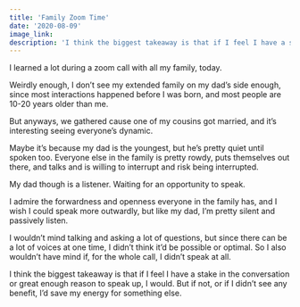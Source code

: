 ```yaml
---
title: 'Family Zoom Time'
date: '2020-08-09'
image_link: 
description: 'I think the biggest takeaway is that if I feel I have a stake in the conversation or great enough reason to speak up, I would...'
---
```

I learned a lot during a zoom call with all my family, today.

Weirdly enough, I don’t see my extended family on my dad’s side enough, since most interactions happened before I was born, and most people are 10-20 years older than me.

But anyways, we gathered cause one of my cousins got married, and it’s interesting seeing everyone’s dynamic.

Maybe it’s because my dad is the youngest, but he’s pretty quiet until spoken too. Everyone else in the family is pretty rowdy, puts themselves out there, and talks and is willing to interrupt and risk being interrupted.

My dad though is a listener. Waiting for an opportunity to speak.

I admire the forwardness and openness everyone in the family has, and I wish I could speak more outwardly, but like my dad, I’m pretty silent and passively listen.

I wouldn’t mind talking and asking a lot of questions, but since there can be a lot of voices at one time, I didn’t think it’d be possible or optimal. So I also wouldn’t have mind if, for the whole call, I didn’t speak at all.

I think the biggest takeaway is that if I feel I have a stake in the conversation or great enough reason to speak up, I would. But if not, or if I didn’t see any benefit, I’d save my energy for something else.